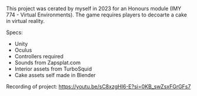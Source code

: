 This project was cerated by myself in 2023 for an Honours module (IMY 774 - Virtual Environments). 
The game requires players to decoarte a cake in virtual reality.

Specs:
* Unity
* Oculus
* Controllers required
* Sounds from Zapsplat.com
* Interior assets from TurboSquid
* Cake assets self made in Blender 

Recording of project: https://youtu.be/sC8xzgHI6-E?si=0KB_swZsxFGrGFs7
